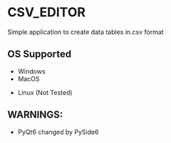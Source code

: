 # CSV_EDITOR

Simple application to create data tables in.csv format

## OS Supported
- Windows
- MacOS
* Linux (Not Tested)

## WARNINGS:
- PyQt6 changed by PySide6